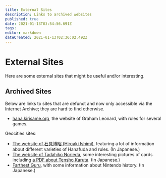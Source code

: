 ```yaml
---
title: External Sites
description: Links to archived websites
published: true
date: 2021-01-13T03:54:56.691Z
tags: 
editor: markdown
dateCreated: 2021-01-13T02:36:02.492Z
---
```


# External Sites

Here are some external sites that might be useful and/or interesting.


## Archived Sites

Below are links to sites that are defunct and now only accessible via the Internet Archive; they are hard to find otherwise.

* [hana.kirisame.org](https://web.archive.org/web/20050723234333/http://hana.kirisame.org/), the website of Graham Leonard, with rules for several games.

Geocities sites:

* [The website of 石見博昭 (Hiroaki Ishimi)](https://web.archive.org/web/20181111085619/http://www.geocities.jp:80/xmbwq497/h-menu.html), featuring a lot of information about different varieties of Hanafuda and rules. (In Japanese.)
* [The website of Tadahiko Norieda](https://web.archive.org/web/20181105024558/http://www.geocities.jp/wbxkg972/), some interesting pictures of cards including [a PDF about Tensho Karuta](https://web.archive.org/web/20181106100041/http://www.geocities.jp/wbxkg972/sub/tensyo.pdf). (In Japanese.)
* [Farthest Guru](https://web.archive.org/web/20181207001605/http://www.geocities.co.jp/Playtown/4007/fg.html), with some information about Nintendo history. (In Japanese.)